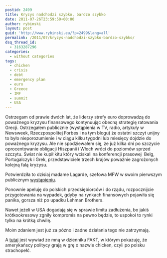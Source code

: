 ```yaml
---
postid: 2499
title: Kryzys nadchodzi szybko, bardzo szybko
date: 2011-07-26T23:59:50+00:00
author: rybinski
layout: post
guid: 'http://www.rybinski.eu/?p=2499&lang=all'
permalink: /2011/07/kryzys-nadchodzi-szybko-bardzo-szybko/
dsq_thread_id:
  - 3163287296
categories:
  - without categories
tags:
  - chicken
  - crisis
  - debt
  - emergency plan
  - euro
  - Greece
  - IMF
  - summit
  - USA
---
```

Ostrzegam od prawie dwóch lat, że liderzy strefy euro doprowadzą do poważnego kryzysu finansowego kontynuując obecną strategię ratowania Grecji. Ostrzegałem publicznie (wystąpienia w TV, radio, artykuły w Newsweek, Rzeczpospolitej Forbes i na tym blogu) że ostatni szczyt unijny to było nieporozumienie i w ciągu kilku tygodni lub miesięcy dojdzie do poważnego kryzysu. Ale nie spodziewałem się, że już kilka dni po szczycie oprocentowanie obligacji Hiszpanii i Włoch wróci do poziomów sprzed szczytu. Świat nie kupił kitu który wciskali na konferencji prasowej  Belg, Portugalczyk i Grek, przedstawiciele trzech krajów poważnie zagrożonych kolejną falą kryzysu.

Potwierdziła to dzisiaj madame Lagarde, szefowa MFW w swoim pierwszym publicznym [wystąpieniu](http://www.ft.com/intl/cms/s/0/bedd80a2-b79c-11e0-8523-00144feabdc0.html).

Ponownie apeluję do polskich przedsiębiorców i do rządu, rozpocznijcie przygotowania na wypadek, gdyby na rynkach finansowych pojawiła się panika, gorsza niż po upadku Lehman Brothers.

Nawet jeżeli w USA dogadają się w sprawie limitu zadłużenia, bo jakiś krótkookresowy zgniły kompromis na pewno będzie, to uspokoi to rynki tylko na krótką chwilę.

Moim zdaniem jest już za późno i żadne działania tego nie zatrzymają.

A [tutaj](http://www.fakt.pl/Rybinski-Amerykanscy-politycy-graja-w-quot-chickena-quot-,artykuly,110241,1.html) jest wywiad ze mną w dzienniku FAKT, w którym pokazuję, że amerykańscy politycy grają w grę o nazwie chicken, czyli po polsku strachopełć.
